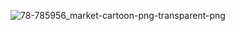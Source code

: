 ![78-785956_market-cartoon-png-transparent-png](https://user-images.githubusercontent.com/75210504/103094337-fd87de80-45b1-11eb-97a3-78e672d4c08a.png)
